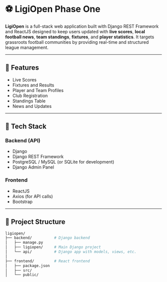 # ⚽ LigiOpen Phase One

**LigiOpen** is a full-stack web application built with Django REST Framework and ReactJS designed to keep users updated with **live scores**, **local football news**, **team standings**, **fixtures**, and **player statistics**. It targets grassroots football communities by providing real-time and structured league management.

---

## 🌟 Features

- Live Scores
- Fixtures and Results
- Player and Team Profiles
- Club Registration
- Standings Table
- News and Updates

---

## 🚀 Tech Stack

### Backend (API)
- Django
- Django REST Framework
- PostgreSQL / MySQL (or SQLite for development)
- Django Admin Panel

### Frontend
- ReactJS
- Axios (for API calls)
- Bootstrap

---

## 📁 Project Structure

```bash
ligiopen/
├── backend/          # Django backend
│   ├── manage.py
│   ├── ligiopen/     # Main Django project
│   └── api/          # Django app with models, views, etc.
│
├── frontend/         # React frontend
│   ├── package.json
│   ├── src/
│   └── public/
